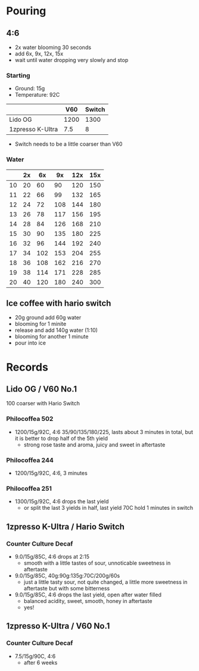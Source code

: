 # Pouring

## 4:6

- 2x water blooming 30 seconds
- add 6x, 9x, 12x, 15x
- wait until water dropping very slowly and stop

### Starting

- Ground: 15g
- Temperature: 92C

| | V60 | Switch |
|-|-|-|
| Lido OG | 1200 | 1300 |
| 1zpresso K-Ultra | 7.5 | 8 |

- Switch needs to be a little coarser than V60

### Water

|    | 2x  | 6x  | 9x  | 12x  | 15x  |
|----|-----|-----|-----|------|------|
| 10 | 20  | 60  | 90  | 120  | 150  |
| 11 | 22  | 66  | 99  | 132  | 165  |
| 12 | 24  | 72  | 108 | 144  | 180  |
| 13 | 26  | 78  | 117 | 156  | 195  |
| 14 | 28  | 84  | 126 | 168  | 210  |
| 15 | 30  | 90  | 135 | 180  | 225  |
| 16 | 32  | 96  | 144 | 192  | 240  |
| 17 | 34  | 102 | 153 | 204  | 255  |
| 18 | 36  | 108 | 162 | 216  | 270  |
| 19 | 38  | 114 | 171 | 228  | 285  |
| 20 | 40  | 120 | 180 | 240  | 300  |

## Ice coffee with hario switch

- 20g ground add 60g water
- blooming for 1 minite
- release and add 140g water (1:10)
- blooming for another 1 minute
- pour into ice

# Records

## Lido OG / V60 No.1

100 coarser with Hario Switch

### Philocoffea 502

- 1200/15g/92C, 4:6 35/90/135/180/225, lasts about 3 minutes in total, but it is better to drop half of the 5th yield
  - strong rose taste and aroma, juicy and sweet in aftertaste

### Philocoffea 244

- 1200/15g/92C, 4:6, 3 minutes

### Philocoffea 251

- 1300/15g/92C, 4:6 drops the last yield
  - or split the last 3 yields in half, last yield 70C hold 1 minutes in switch

## 1zpresso K-Ultra / Hario Switch

### Counter Culture Decaf

- 9.0/15g/85C, 4:6 drops at 2:15
  - smooth with a little tastes of sour, unnoticable sweetness in aftertaste
- 9.0/15g/85C, 40g:90g:135g:70C/200g/60s
  - just a little tasty sour, not quite changed, a little more sweetness in aftertaste but with some bitterness
- 9.0/15g/85C, 4:6 drops the last yield, open after water filled
  - balanced acidity, sweet, smooth, honey in aftertaste
  - yes!

## 1zpresso K-Ultra / V60 No.1

### Counter Culture Decaf

- 7.5/15g/90C, 4:6
  - after 6 weeks
